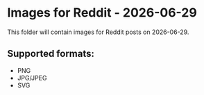 # Images for Reddit - 2026-06-29

This folder will contain images for Reddit posts on 2026-06-29.

## Supported formats:
- PNG
- JPG/JPEG
- SVG
